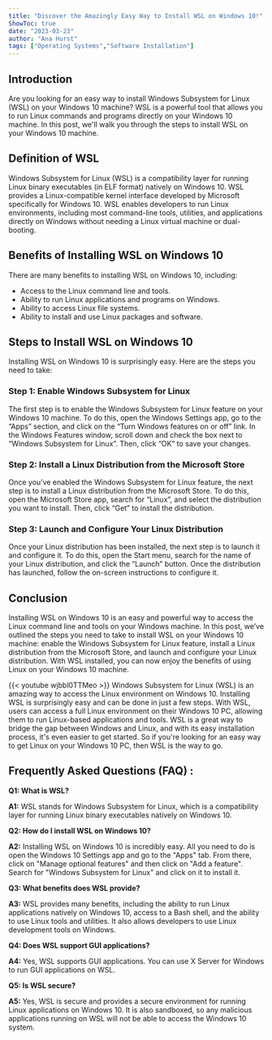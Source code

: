 ```yaml
---
title: "Discover the Amazingly Easy Way to Install WSL on Windows 10!"
ShowToc: true 
date: "2023-03-23"
author: "Ana Hurst" 
tags: ["Operating Systems","Software Installation"]
---
```

## Introduction

Are you looking for an easy way to install Windows Subsystem for Linux (WSL) on your Windows 10 machine? WSL is a powerful tool that allows you to run Linux commands and programs directly on your Windows 10 machine. In this post, we'll walk you through the steps to install WSL on your Windows 10 machine. 

## Definition of WSL

Windows Subsystem for Linux (WSL) is a compatibility layer for running Linux binary executables (in ELF format) natively on Windows 10. WSL provides a Linux-compatible kernel interface developed by Microsoft specifically for Windows 10. WSL enables developers to run Linux environments, including most command-line tools, utilities, and applications directly on Windows without needing a Linux virtual machine or dual-booting. 

## Benefits of Installing WSL on Windows 10

There are many benefits to installing WSL on Windows 10, including: 

* Access to the Linux command line and tools.
* Ability to run Linux applications and programs on Windows.
* Ability to access Linux file systems.
* Ability to install and use Linux packages and software.

## Steps to Install WSL on Windows 10

Installing WSL on Windows 10 is surprisingly easy. Here are the steps you need to take: 

### Step 1: Enable Windows Subsystem for Linux

The first step is to enable the Windows Subsystem for Linux feature on your Windows 10 machine. To do this, open the Windows Settings app, go to the “Apps” section, and click on the “Turn Windows features on or off” link. In the Windows Features window, scroll down and check the box next to “Windows Subsystem for Linux”. Then, click “OK” to save your changes. 

### Step 2: Install a Linux Distribution from the Microsoft Store

Once you’ve enabled the Windows Subsystem for Linux feature, the next step is to install a Linux distribution from the Microsoft Store. To do this, open the Microsoft Store app, search for “Linux”, and select the distribution you want to install. Then, click “Get” to install the distribution. 

### Step 3: Launch and Configure Your Linux Distribution

Once your Linux distribution has been installed, the next step is to launch it and configure it. To do this, open the Start menu, search for the name of your Linux distribution, and click the “Launch” button. Once the distribution has launched, follow the on-screen instructions to configure it. 

## Conclusion

Installing WSL on Windows 10 is an easy and powerful way to access the Linux command line and tools on your Windows machine. In this post, we’ve outlined the steps you need to take to install WSL on your Windows 10 machine: enable the Windows Subsystem for Linux feature, install a Linux distribution from the Microsoft Store, and launch and configure your Linux distribution. With WSL installed, you can now enjoy the benefits of using Linux on your Windows 10 machine.

{{< youtube wjbbl0TTMeo >}} 
Windows Subsystem for Linux (WSL) is an amazing way to access the Linux environment on Windows 10. Installing WSL is surprisingly easy and can be done in just a few steps. With WSL, users can access a full Linux environment on their Windows 10 PC, allowing them to run Linux-based applications and tools. WSL is a great way to bridge the gap between Windows and Linux, and with its easy installation process, it's even easier to get started. So if you're looking for an easy way to get Linux on your Windows 10 PC, then WSL is the way to go.

## Frequently Asked Questions (FAQ) :
**Q1: What is WSL?**

**A1:** WSL stands for Windows Subsystem for Linux, which is a compatibility layer for running Linux binary executables natively on Windows 10. 

**Q2: How do I install WSL on Windows 10?**

**A2:** Installing WSL on Windows 10 is incredibly easy. All you need to do is open the Windows 10 Settings app and go to the "Apps" tab. From there, click on "Manage optional features" and then click on "Add a feature". Search for "Windows Subsystem for Linux" and click on it to install it. 

**Q3: What benefits does WSL provide?**

**A3:** WSL provides many benefits, including the ability to run Linux applications natively on Windows 10, access to a Bash shell, and the ability to use Linux tools and utilities. It also allows developers to use Linux development tools on Windows. 

**Q4: Does WSL support GUI applications?**

**A4:** Yes, WSL supports GUI applications. You can use X Server for Windows to run GUI applications on WSL. 

**Q5: Is WSL secure?**

**A5:** Yes, WSL is secure and provides a secure environment for running Linux applications on Windows 10. It is also sandboxed, so any malicious applications running on WSL will not be able to access the Windows 10 system.





